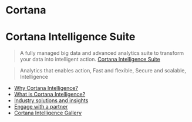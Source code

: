 # Cortana



# Cortana Intelligence Suite

> A fully managed big data and advanced analytics suite to transform your data into intelligent action. [Cortana Intelligence Suite](https://www.microsoft.com/en-us/server-cloud/cortana-intelligence-suite/)

> Analytics that enables action, Fast and flexible, Secure and scalable, Intelligence

- [Why Cortana Intelligence?](https://www.microsoft.com/en-us/server-cloud/cortana-intelligence-suite/why-cortana-intelligence.aspx)
- [What is Cortana Intelligence?](https://www.microsoft.com/en-us/server-cloud/cortana-intelligence-suite/what-is-cortana-intelligence.aspx)
- [Industry solutions and insights](https://www.microsoft.com/en-us/server-cloud/cortana-intelligence-suite/industry-solutions.aspx)
- [Engage with a partner](http://cortanaintelligencepartners.azurewebsites.net/)
- [Cortana Intelligence Gallery](http://gallery.cortanaintelligence.com/?r=legacy)
